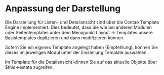 # Anpassung der Darstellung

Die Darstellung für Listen- und Detailansicht sind über die Contao Template Engine implementiert. Dies bedeutet, dass Sie wie bei anderen Modulen oder Seitentemplates unter dem Menüpunkt Layout -&gt; Templates unsere Basistemplates duplizieren und dann modifizieren können.

Sofern Sie ein eigenes Template angelegt haben \(Empfehlung\), können Sie dieses im jeweiligen Modul unter der Einstellung Template auswählen.

Im Template für die Detailansicht können Sie auf das aktuelle Objekte über $this-&gt;estate zugreifen.

